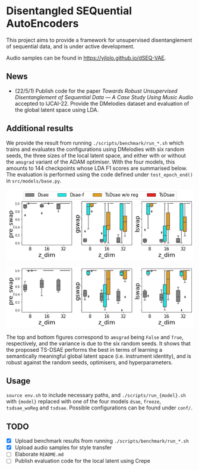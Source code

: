 # Disentangled SEQuential AutoEncoders

This project aims to provide a framework for unsupervised disentanglement of sequential data,
and is under active development.

Audio samples can be found in https://yjlolo.github.io/dSEQ-VAE.

## News
- (22/5/1) Publish code for the paper *Towards Robust Unsupervised Disentanglement of Sequential Data —
A Case Study Using Music Audio* accepted to IJCAI-22. Provide the DMelodies dataset and evaluation of the global latent space using LDA.

## Additional results
We provide the result from running `./scripts/benchmark/run_*.sh` which trains and evaluates the configurations using DMelodies with six random seeds, the three sizes of the local latent space, and either with or without the `amsgrad` variant of the ADAM optimiser. With the four models, this amounts to 144 checkpoints whose LDA F1 scores are summarised below. The evaluation is performed using the code defined under `test_epoch_end()` in `src/models/base.py`.

![](misc/dmel_lda_amsgrad=F.png)

![](misc/dmel_lda_amsgrad=T.png)

The top and bottom figures correspond to `amsgrad` being `False` and `True`, respectively, and the variance is due to the six random seeds.
It shows that the proposed TS-DSAE performs the best in terms of learning a semantically meaningful global latent space (i.e. instrument identity), and is robust against the random seeds, optimisers, and hyperparameters.

## Usage
`source env.sh` to include necessary paths, and `./scripts/run_{model}.sh` with `{model}` replaced with one of the four models `dsae`, `freeze`, `tsdsae_woReg` and `tsdsae`.
Possible configurations can be found under `conf/`.

## TODO
- [x] Upload benchmark results from running `./scripts/benchmark/run_*.sh`
- [x] Upload audio samples for style transfer
- [ ] Elaborate `README.md`
- [ ] Publish evaluation code for the local latent using Crepe
